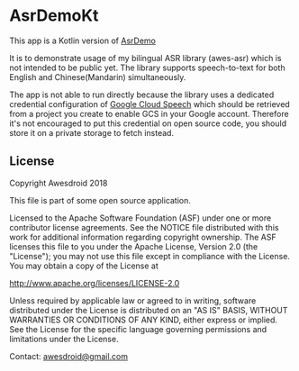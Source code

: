 AsrDemoKt
=========
This app is a Kotlin version of [AsrDemo](https://github.com/awesdroid/AsrDemo)

It is to demonstrate usage of my bilingual ASR library (awes-asr) which is not intended to be public yet.
The library supports speech-to-text for both English and Chinese(Mandarin) simultaneously.

The app is not able to run directly because the library uses a dedicated credential configuration of
[Google Cloud Speech](simultaneously) which should be retrieved from a project you create to enable GCS in your
Google account. Therefore it's not encouraged to put this credential on open source code, you should store it on
a private storage to fetch instead.


## License
Copyright Awesdroid 2018

This file is part of some open source application.

Licensed to the Apache Software Foundation (ASF) under one or more contributor license agreements. See the NOTICE file distributed with this work for additional information regarding copyright ownership. The ASF licenses this file to you under the Apache License, Version 2.0 (the "License"); you may not use this file except in compliance with the License. You may obtain a copy of the License at

http://www.apache.org/licenses/LICENSE-2.0

Unless required by applicable law or agreed to in writing, software distributed under the License is distributed on an "AS IS" BASIS, WITHOUT WARRANTIES OR CONDITIONS OF ANY KIND, either express or implied. See the License for the specific language governing permissions and limitations under the License.

Contact: awesdroid@gmail.com